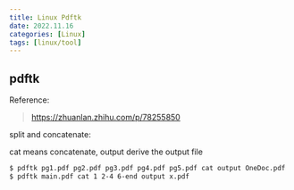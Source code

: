 ```yaml
---
title: Linux Pdftk
date: 2022.11.16
categories: [Linux]
tags: [linux/tool]
---
```


## pdftk

Reference:

> https://zhuanlan.zhihu.com/p/78255850

split and concatenate:

cat means concatenate, output derive the output file

```bash
$ pdftk pg1.pdf pg2.pdf pg3.pdf pg4.pdf pg5.pdf cat output OneDoc.pdf
$ pdftk main.pdf cat 1 2-4 6-end output x.pdf
```

